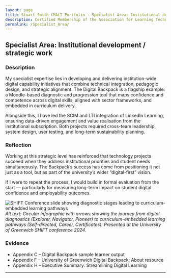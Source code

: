 ```yaml
---
layout: page
title: Stuart Smith CMALT Portfolio - Specialist Area: Institutional development / strategic work
description: Certified Membership of the Association for Learning Technology (CMALT) portfolio of Stuart Smith, MSc, BA (Hons).
permalink: /Specialist_Area/
---
```

## Specialist Area: Institutional development / strategic work

### Description

My specialist expertise lies in developing and delivering institution-wide digital capability initiatives that combine technical integration, pedagogic design, and strategic alignment. The Digital Backpack is a flagship example: a Moodle-based diagnostic and progression tool that maps confidence and competence across digital skills, aligned with sector frameworks, and embedded in curriculum delivery.

Alongside this, I have led the SCIM and LTI integration of LinkedIn Learning, ensuring data-driven engagement and value realisation from the institutional subscription. Both projects required cross-team leadership, system design, user testing, and long-term sustainability planning.

### Reflection

Working at this strategic level has reinforced that technology projects succeed when they address institutional priorities and student needs simultaneously. The Backpack’s success has come from positioning it not just as a tool, but as part of the university’s wider “digital-first” vision.

If I were to repeat the process, I would build in formal evaluation from the start — particularly for measuring long-term impact on student digital confidence and employability outcomes.

![SHIFT Conference slide showing diagnostic stages leading to curriculum-embedded learning pathways](/assets/media/shift_slide_diagnostics_learning_pathways.png)
*Alt text: Circular infographic with arrows showing the journey from digital diagnostics (Explorer, Navigator, Pioneer) to curriculum-embedded learning pathways (Self-directed, Career, Certificates). Presented at the University of Greenwich SHIFT conference 2024.*

### Evidence

- Appendix C – Digital Backpack sample learner output
- Appendix F – University of Greenwich Digital Backpack: About resource
- Appendix H – Executive Summary: Streamlining Digital Learning

---
